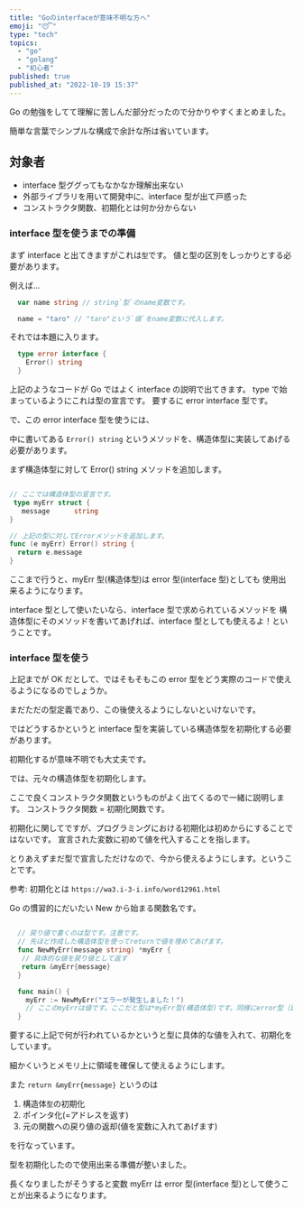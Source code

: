 ```yaml
---
title: "Goのinterfaceが意味不明な方へ"
emoji: "😴"
type: "tech"
topics:
  - "go"
  - "golang"
  - "初心者"
published: true
published_at: "2022-10-19 15:37"
---
```


Go の勉強をしてて理解に苦しんだ部分だったので分かりやすくまとめました。

簡単な言葉でシンプルな構成で余計な所は省いています。

## 対象者

- interface 型ググってもなかなか理解出来ない
- 外部ライブラリを用いて開発中に、interface 型が出て戸惑った
- コンストラクタ関数、初期化とは何か分からない

### interface 型を使うまでの準備

まず interface と出てきますがこれは`型`です。
値と型の区別をしっかりとする必要があります。

例えば...

```go
  var name string // string`型`のname変数です。

  name = "taro" // "taro"という`値`をname変数に代入します。
```

それでは本題に入ります。

```go
  type error interface {
    Error() string
  }
```

上記のようなコードが Go ではよく interface の説明で出てきます。
type で始まっているようにこれは型の宣言です。
要するに error interface 型です。

で、この error interface 型を使うには、

中に書いてある `Error() string` というメソッドを、構造体型に実装してあげる必要があります。

まず構造体型に対して Error() string メソッドを追加します。

```go

// ここでは構造体型の宣言です。
 type myErr struct {
   message      string
}

// 上記の型に対してErrorメソッドを追加します。
func (e myErr) Error() string {
  return e.message
}

```

ここまで行うと、myErr 型(構造体型)は error 型(interface 型)としても
使用出来るようになります。

interface 型として使いたいなら、interface 型で求められているメソッドを
構造体型にそのメソッドを書いてあげれば、interface 型としても使えるよ！ということです。

### interface 型を使う

上記までが OK だとして、ではそもそもこの error 型をどう実際のコードで使えるようになるのでしょうか。

まだただの型定義であり、この後使えるようにしないといけないです。

ではどうするかというと interface 型を実装している構造体型を初期化する必要があります。

初期化するが意味不明でも大丈夫です。

では、元々の構造体型を初期化します。

ここで良くコンストラクタ関数というものがよく出てくるので一緒に説明します。
コンストラクタ関数 = 初期化関数です。

初期化に関してですが、プログラミングにおける初期化は初めからにすることではないです。
宣言された変数に初めて値を代入することを指します。

とりあえずまだ型で宣言しただけなので、今から使えるようにします。ということです。

参考: 初期化とは
`https://wa3.i-3-i.info/word12961.html`

Go の慣習的にだいたい New から始まる関数名です。

```go

  // 戻り値で書くのは型です。注意です。
  // 先ほど作成した構造体型を使ってreturnで値を埋めてあげます。
  func NewMyErr(message string) *myErr {
   // 具体的な値を戻り値として返す
   return &myErr{message}
  }

  func main() {
    myErr := NewMyErr("エラーが発生しました！")
    // ここのmyErrは値です。ここだと型は*myErr型(構造体型)です。同様にerror型（interface型）としても使えます。
  }

```

要するに上記で何が行われているかというと型に具体的な値を入れて、初期化をしています。

細かくいうとメモリ上に領域を確保して使えるようにします。

また `return &myErr{message}` というのは

1. 構造体`型`の初期化
2. ポインタ化(=アドレスを返す)
3. 元の関数への戻り値の返却(値を変数に入れてあげます)

を行なっています。

型を初期化したので使用出来る準備が整いました。

長くなりましたがそうすると変数 myErr は error 型(interface 型)として使うことが出来るようになります。
